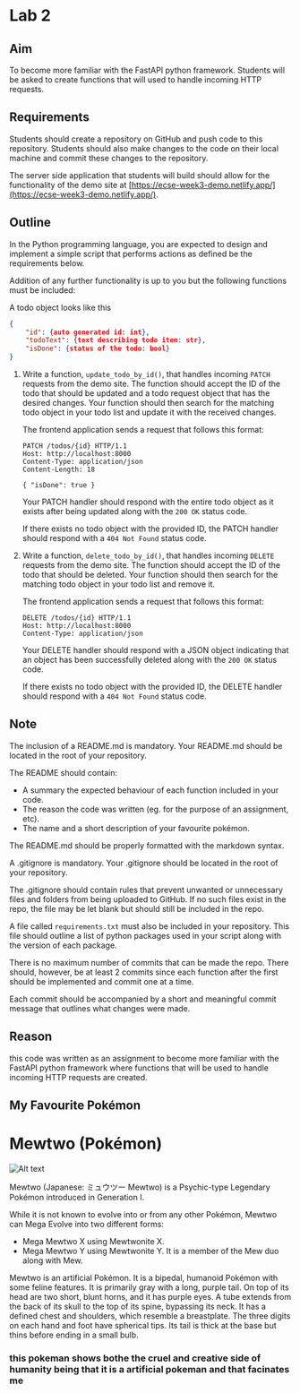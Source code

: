 # Lab 2

## Aim

To become more familiar with the FastAPI python framework. Students will be asked to create functions that will used to handle incoming HTTP requests.

## Requirements

Students should create a repository on GitHub and push code to this repository. Students should also make changes to the code on their local machine and commit these changes to the repository.

The server side application that students will build should allow for the functionality of the demo site at [https://ecse-week3-demo.netlify.app/](https://ecse-week3-demo.netlify.app/).

## Outline

In the Python programming language, you are expected to design and implement a simple script that performs actions as defined be the requirements below. 

Addition of any further functionality is up to you but the following functions must be included:

A todo object looks like this

```json
{
	"id": {auto generated id: int},
	"todoText": {text describing todo item: str},
	"isDone": {status of the todo: bool}
}
```

1. Write a function, `update_todo_by_id()`, that handles incoming `PATCH` requests from the demo site. The function should accept the ID of the todo that should be updated and a todo request object that has the desired changes. Your function should then search for the matching todo object in your todo list and update it with the received changes.
    
    The frontend application sends a request that follows this format:
    
    ```
    PATCH /todos/{id} HTTP/1.1
    Host: http://localhost:8000
    Content-Type: application/json
    Content-Length: 18
    
    { "isDone": true }
    ```
    
    Your PATCH handler should respond with the entire todo object as it exists after being updated along with the `200 OK` status code. 
    
    If there exists no todo object with the provided ID, the PATCH handler should respond with a `404 Not Found` status code.
    
2. Write a function, `delete_todo_by_id()`, that handles incoming `DELETE` requests from the demo site. The function should accept the ID of the todo that should be deleted. Your function should then search for the matching todo object in your todo list and remove it.
    
    The frontend application sends a request that follows this format:
    
    ```
    DELETE /todos/{id} HTTP/1.1
    Host: http://localhost:8000
    Content-Type: application/json
    ```
    
    Your DELETE handler should respond with a JSON object indicating that an object has been successfully deleted along with the `200 OK` status code. 
    
    If there exists no todo object with the provided ID, the DELETE handler should respond with a `404 Not Found` status code.
    

## Note

The inclusion of a README.md is mandatory. Your README.md should be located in the root of your repository.  

The README should contain: 

- A summary the expected behaviour of each function included in your code.
- The reason the code was written (eg. for the purpose of an assignment, etc).
- The name and a short description of your favourite pokémon.

The README.md should be properly formatted with the markdown syntax.

A .gitignore is mandatory. Your .gitignore should be located in the root of your repository. 

The .gitignore should contain rules that prevent unwanted or unnecessary files and folders from being uploaded to GitHub. If no such files exist in the repo, the file may be let blank but should still be included in the repo.

A file called `requirements.txt` must also be included in your repository. This file should outline a list of python packages used in your script along with the version of each package.

There is no maximum number of commits that can be made the repo. There should, however, be at least 2 commits since each function after the first should be implemented and commit one at a time. 

Each commit should be accompanied by a short and meaningful commit message that outlines what changes were made.


## Reason 
this code was written as an assignment to become more familiar with the FastAPI python framework where functions that will be used to handle incoming HTTP requests are created.



## My Favourite Pokémon

# Mewtwo (Pokémon)
![Alt text](hhttps://bulbapedia.bulbagarden.net/wiki/File:0150Mewtwo.png "Mewtwo")

Mewtwo (Japanese: ミュウツー Mewtwo) is a Psychic-type Legendary Pokémon introduced in Generation I.

While it is not known to evolve into or from any other Pokémon, Mewtwo can Mega Evolve into two different forms:

- Mega Mewtwo X using Mewtwonite X.
- Mega Mewtwo Y using Mewtwonite Y.
It is a member of the Mew duo along with Mew.

Mewtwo is an artificial Pokémon. It is a bipedal, humanoid Pokémon with some feline features. It is primarily gray with a long, purple tail. On top of its head are two short, blunt horns, and it has purple eyes. A tube extends from the back of its skull to the top of its spine, bypassing its neck. It has a defined chest and shoulders, which resemble a breastplate. The three digits on each hand and foot have spherical tips. Its tail is thick at the base but thins before ending in a small bulb.

###  this pokeman shows bothe the cruel and creative side of humanity being that it is a artificial pokeman and that facinates me
